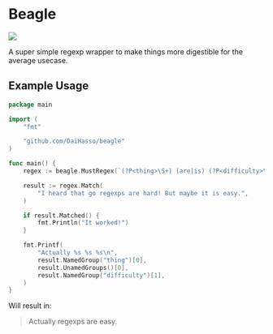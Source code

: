 # Beagle
![](https://i.imgur.com/l2aB3vG.jpg)

A super simple regexp wrapper to make things more digestible for the average
usecase.

## Example Usage
``` go
package main

import (
    "fmt"

    "github.com/DaiHasso/beagle"
)

func main() {
    regex := beagle.MustRegex(`(?P<thing>\S+) (are|is) (?P<difficulty>\S+)`)

    result := regex.Match(
        "I heard that go regexps are hard! But maybe it is easy.",
    )

    if result.Matched() {
        fmt.Println("It worked!")
    }

    fmt.Printf(
        "Actually %s %s %s\n",
        result.NamedGroup("thing")[0],
        result.UnamedGroups()[0],
        result.NamedGroup("difficulty")[1],
    )
}
```

Will result in:

>Actually regexps are easy.
